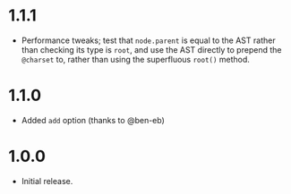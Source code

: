 <h1 id="1.1.1">1.1.1</h1>

<ul>
<li>Performance tweaks; test that <code>node.parent</code> is equal to the AST rather than
checking its type is <code>root</code>, and use the AST directly to prepend the
<code>@charset</code> to, rather than using the superfluous <code>root()</code> method.</li>
</ul>

<h1 id="1.1.0">1.1.0</h1>

<ul>
<li>Added <code>add</code> option (thanks to @ben-eb)</li>
</ul>

<h1 id="1.0.0">1.0.0</h1>

<ul>
<li>Initial release.</li>
</ul>
